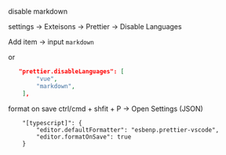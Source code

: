 

disable markdown

settings -> Exteisons -> Prettier -> Disable Languages

Add item -> input `markdown`


or

```json
   "prettier.disableLanguages": [
        "vue",
        "markdown",
    ],
```


format on save
ctrl/cmd + shfit + P -> Open Settings (JSON)
```
    "[typescript]": {
        "editor.defaultFormatter": "esbenp.prettier-vscode",
        "editor.formatOnSave": true
    }
```
